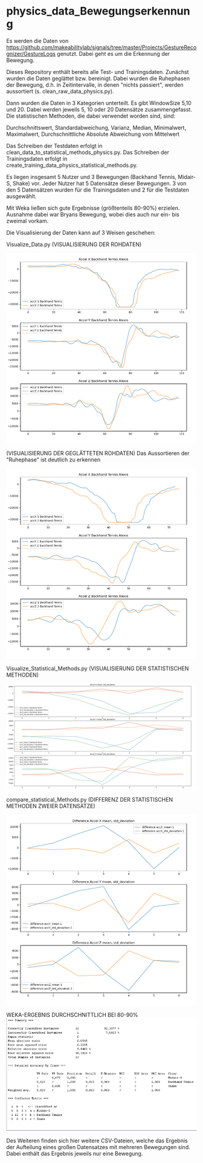 # physics_data_Bewegungserkennung

Es werden die Daten von https://github.com/makeabilitylab/signals/tree/master/Projects/GestureRecognizer/GestureLogs genutzt. Dabei geht es um die Erkennung der Bewegung.

Dieses Repository enthält bereits alle Test- und Trainingsdaten. Zunächst wurden die Daten geglättet bzw. bereinigt. Dabei wurden die Ruhephasen der Bewegung, d.h. in Zeitintervalle, in denen "nichts passiert", werden aussortiert (s. clean_raw_data_physics.py).

Dann wurden die Daten in 3 Kategorien unterteilt. Es gibt WindowSize 5,10 und 20. Dabei werden jeweils 5, 10 oder 20 Datensätze zusammengefasst. Die statistischen Methoden, die dabei verwendet worden sind, sind:

Durchschnittswert, Standardabweichung, Varianz, Median, Minimalwert, Maximalwert, Durchschnittliche Absolute Abweichung vom Mittelwert

Das Schreiben der Testdaten erfolgt in clean_data_to_statistical_methods_physics.py. Das Schreiben der Trainingsdaten erfolgt in create_training_data_physics_statistical_methods.py.

Es liegen insgesamt 5 Nutzer und 3 Bewegungen (Backhand Tennis, Midair-S, Shake) vor. Jeder Nutzer hat 5 Datensätze dieser Bewegungen. 3 von den 5 Datensätzen wurden für die Trainingsdaten und 2 für die Testdaten ausgewählt.

Mit Weka ließen sich gute Ergebnisse (größtenteils 80-90%) erzielen. Ausnahme dabei war Bryans Bewegung, wobei dies auch nur ein- bis zweimal vorkam.

Die Visualisierung der Daten kann auf 3 Weisen geschehen:

Visualize_Data.py (VISUALISIERUNG DER ROHDATEN)

![Alt text](./images/raw_data_backhand_tennis.png?raw=true "Title")

(VISUALISIERUNG DER GEGLÄTTETEN ROHDATEN) Das Aussortieren der "Ruhephase" ist deutlich zu erkennen

![Alt text](./images/cleaned_raw_data_backhand_tennis.png?raw=true "Title")


Visualize_Statistical_Methods.py (VISUALISIERUNG DER STATISTISCHEN METHODEN)

![Alt text](./images/Statistical_Methods_datasets_backhand_tennis.png?raw=true "Title")



compare_statistical_Methods.py (DIFFERENZ DER STATISTISCHEN METHODEN ZWEIER DATENSÄTZE)

![Alt text](./images/Statistical_Methods_datasets_backhand_tennis_Comparison.png?raw=true "Title")


WEKA-ERGEBNIS DURCHSCHNITTLICH BEI 80-90%
![Alt text](./images/Weka_Ergebnis_Backhand_WindowSize_5.PNG?raw=true "Title")


Des Weiteren finden sich hier weitere CSV-Dateien, welche das Ergebnis der Aufteilung eines großen Datensatzes mit mehreren Bewegungen sind. Dabei enthält das Ergebnis jeweils nur eine Bewegung.
